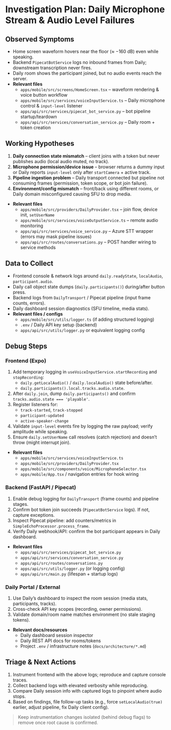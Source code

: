 # Investigation Plan: Daily Microphone Stream & Audio Level Failures

## Observed Symptoms
- Home screen waveform hovers near the floor (≈ −160 dB) even while speaking.
- Backend `PipecatBotService` logs no inbound frames from Daily; downstream transcription never fires.
- Daily room shows the participant joined, but no audio events reach the server.
- **Relevant files**
  - `apps/mobile/src/screens/HomeScreen.tsx` – waveform rendering & voice button workflow
  - `apps/mobile/src/services/voiceInputService.ts` – Daily microphone control & `input-level` listener
  - `apps/api/src/services/pipecat_bot_service.py` – bot pipeline startup/teardown
  - `apps/api/src/services/conversation_service.py` – Daily room + token creation

## Working Hypotheses
1. **Daily connection state mismatch** – client joins with a token but never publishes audio (local audio muted, no track).
2. **Microphone permission/device issue** – browser returns a dummy input or Daily reports `input-level` only after `startCamera` + active track.
3. **Pipeline ingestion problem** – Daily transport connected but pipeline not consuming frames (permission, token scope, or bot join failure).
4. **Environment/config mismatch** – front/back using different rooms, or Daily domain misconfigured causing SFU to drop media.
- **Relevant files**
  - `apps/mobile/src/providers/DailyProvider.tsx` – join flow, device init, `setUserName`
  - `apps/mobile/src/services/voiceOutputService.ts` – remote audio monitoring
  - `apps/api/src/services/voice_service.py` – Azure STT wrapper (errors may mask pipeline issues)
  - `apps/api/src/routes/conversations.py` – POST handler wiring to service methods

## Data to Collect
- Frontend console & network logs around `daily.readyState`, `localAudio`, `participant.audio`.
- Daily call object state dumps (`daily.participants()`) during/after button press.
- Backend logs from `DailyTransport` / Pipecat pipeline (input frame counts, errors).
- Daily dashboard session diagnostics (SFU timeline, media stats).
- **Relevant files / configs**
  - `apps/mobile/src/utils/logger.ts` (if adding structured logging)
  - `.env` / Daily API key setup (backend)
  - `apps/api/src/utils/logger.py` or equivalent logging config

## Debug Steps
### Frontend (Expo)
1. Add temporary logging in `useVoiceInputService.startRecording` and `stopRecording`:
   - `daily.getLocalAudio()` / `daily.localAudio()` state before/after.
   - `daily.participants().local.tracks.audio.state`.
2. After `daily.join`, dump `daily.participants()` and confirm `tracks.audio.state === 'playable'`.
3. Register listeners for:
   - `track-started`, `track-stopped`
   - `participant-updated`
   - `active-speaker-change`
4. Validate `input-level` events fire by logging the raw payload; verify amplitude while speaking.
5. Ensure `daily.setUserName` call resolves (catch rejection) and doesn’t throw (might interrupt join).
- **Relevant files**
  - `apps/mobile/src/services/voiceInputService.ts`
  - `apps/mobile/src/providers/DailyProvider.tsx`
  - `apps/mobile/src/components/voice/MicrophoneSelector.tsx`
  - `apps/mobile/App.tsx` / navigation entries for hook wiring

### Backend (FastAPI / Pipecat)
1. Enable debug logging for `DailyTransport` (frame counts) and pipeline stages.
2. Confirm bot token join succeeds (`PipecatBotService` logs). If not, capture exceptions.
3. Inspect Pipecat pipeline: add counters/metrics in `SimpleEchoProcessor.process_frame`.
4. Verify Daily webhook/API: confirm the bot participant appears in Daily dashboard.
- **Relevant files**
  - `apps/api/src/services/pipecat_bot_service.py`
  - `apps/api/src/services/conversation_service.py`
  - `apps/api/src/routes/conversations.py`
  - `apps/api/src/utils/logger.py` (or logging config)
  - `apps/api/src/main.py` (lifespan + startup logs)

### Daily Portal / External
1. Use Daily’s dashboard to inspect the room session (media stats, participants, tracks).
2. Cross-check API key scopes (recording, owner permissions).
3. Validate domain/room name matches environment (no stale staging tokens).
- **Relevant docs/resources**
  - Daily dashboard session inspector
  - Daily REST API docs for rooms/tokens
  - Project `.env` / infrastructure notes (`docs/architecture/*.md`)

## Triage & Next Actions
1. Instrument frontend with the above logs; reproduce and capture console traces.
2. Collect backend logs with elevated verbosity while reproducing.
3. Compare Daily session info with captured logs to pinpoint where audio stops.
4. Based on findings, file follow-up tasks (e.g., force `setLocalAudio(true)` earlier, adjust pipeline, fix Daily client config).

> Keep instrumentation changes isolated (behind debug flags) to remove once root cause is confirmed.
